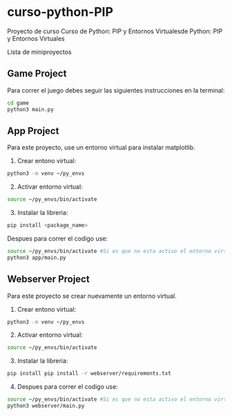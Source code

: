 # curso-python-PIP
Proyecto de curso  Curso de Python: PIP y Entornos Virtualesde Python: PIP y Entornos Virtuales

Lista de miniproyectos

## Game Project

Para correr el juego debes seguir las siguientes instrucciones en la terminal:

```sh
cd game
python3 main.py
```

## App Project

Para este proyecto, use un entorno virtual para instalar matplotlib.

1. Crear entono virtual:

```sh
python3 -m venv ~/py_envs

```
2. Activar entorno virtual:

```sh
source ~/py_envs/bin/activate

```

3. Instalar la libreria:

```sh
pip install <package_name>

```
Despues para correr el codigo use:

```sh
source ~/py_envs/bin/activate #Si es que no esta activo el entorno virtual.
python3 app/main.py
```


## Webserver Project

Para este proyecto se crear nuevamente un entorno virtual.

1. Crear entono virtual:

```sh
python3 -m venv ~/py_envs

```
2. Activar entorno virtual:

```sh
source ~/py_envs/bin/activate

```

3. Instalar la libreria:

```sh
pip install pip install -r webserver/requirements.txt

```
4. Despues para correr el codigo use:

```sh
source ~/py_envs/bin/activate #Si es que no esta activo el entorno virtual.
python3 webserver/main.py
```